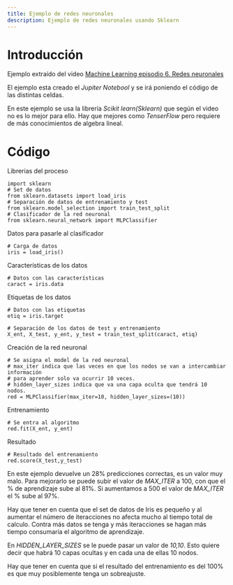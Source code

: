 ```yaml
---
title: Ejemplo de redes neuronales
description: Ejemplo de redes neuronales usando Sklearn
---
```


# Introducción

Ejemplo extraído del video [Machine Learning episodio 6. Redes neuronales](https://www.youtube.com/watch?v=7wC9YDImpyY)

El ejemplo esta creado el *Jupiter Notebool* y se irá poniendo el código de las distintas celdas.

En este ejemplo se usa la librería *Scikit learn(Sklearn)* que según el video no es lo mejor para ello. Hay que mejores como *TenserFlow* pero requiere de más conocimientos de algebra lineal.

# Código

Librerias del proceso
```tpl
import sklearn 
# Set de datos
from sklearn.datasets import load_iris
# Separación de datos de entrenamiento y test
from sklearn.model_selection import train_test_split
# Clasificador de la red neuronal
from sklearn.neural_network import MLPClassifier
```
Datos para pasarle al clasificador
```tpl
# Carga de datos
iris = load_iris()
```
Características de los datos
```tpl
# Datos con las características
caract = iris.data
```
Etiquetas de los datos
```tpl
# Datos con las etiquetas
etiq = iris.target
```
```tpl
# Separación de los datos de test y entrenamiento
X_ent, X_test, y_ent, y_test = train_test_split(caract, etiq)
```
Creación de la red neuronal
```tpl
# Se asigna el model de la red neuronal
# max_iter indica que las veces en que los nodos se van a intercambiar información 
# para aprender solo va ocurrir 10 veces.
# hidden_layer_sizes indica que va una capa oculta que tendrá 10 nodos.
red = MLPClassifier(max_iter=10, hidden_layer_sizes=(10))
```
Entrenamiento
```tpl
# Se entra al algoritmo
red.fit(X_ent, y_ent)
```
Resultado
```tpl
# Resultado del entrenamiento
red.score(X_test,y_test)
```
En este ejemplo devuelve un 28% predicciones correctas, es un valor muy malo. Para mejorarlo se puede subir el valor de *MAX_ITER* a 100, con que el % de aprendizaje sube al 81%. Si aumentamos a 500 el valor de *MAX_ITER* el % sube al 97%.

Hay que tener en cuenta que el set de datos de Iris es pequeño y al aumentar el número de iteracciones no afecta mucho al tiempo total de calculo. Contra más datos se tenga y más iteracciones se hagan más tiempo consumaría el algoritmo de aprendizaje.

En *HIDDEN_LAYER_SIZES* se le puede pasar un valor de *10,10*. Esto quiere decir que habrá 10 capas ocultas y en cada una de ellas 10 nodos.

Hay que tener en cuenta que si el resultado del entrenamiento es del 100% es que muy posiblemente tenga un sobreajuste.